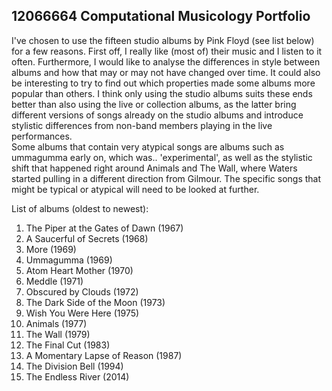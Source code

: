 ## 12066664 Computational Musicology Portfolio

I've chosen to use the fifteen studio albums by Pink Floyd (see list below) for a few reasons. First off, I really like (most of) their music and I listen to it often. Furthermore, I would like to analyse the differences in style between albums and how that may or may not have changed over time. It could also be interesting to try to find out which properties made some albums more popular than others. I think only using the studio albums suits these ends better than also using the live or collection albums, as the latter bring different versions of songs already on the studio albums and introduce stylistic differences from non-band members playing in the live performances.
<br>
Some albums that contain very atypical songs are albums such as ummagumma early on, which was.. 'experimental', as well as the stylistic shift that happened right around Animals and The Wall, where Waters started pulling in a different direction from Gilmour. The specific songs that might be typical or atypical will need to be looked at further.

List of albums (oldest to newest):
1. The Piper at the Gates of Dawn (1967)
2. A Saucerful of Secrets (1968)
3. More (1969)
4. Ummagumma (1969)
5. Atom Heart Mother (1970)
6. Meddle (1971)
7. Obscured by Clouds (1972)
8. The Dark Side of the Moon (1973)
9. Wish You Were Here (1975)
10. Animals (1977)
11. The Wall (1979)
12. The Final Cut (1983)
13. A Momentary Lapse of Reason (1987)
14. The Division Bell (1994)
15. The Endless River (2014)

